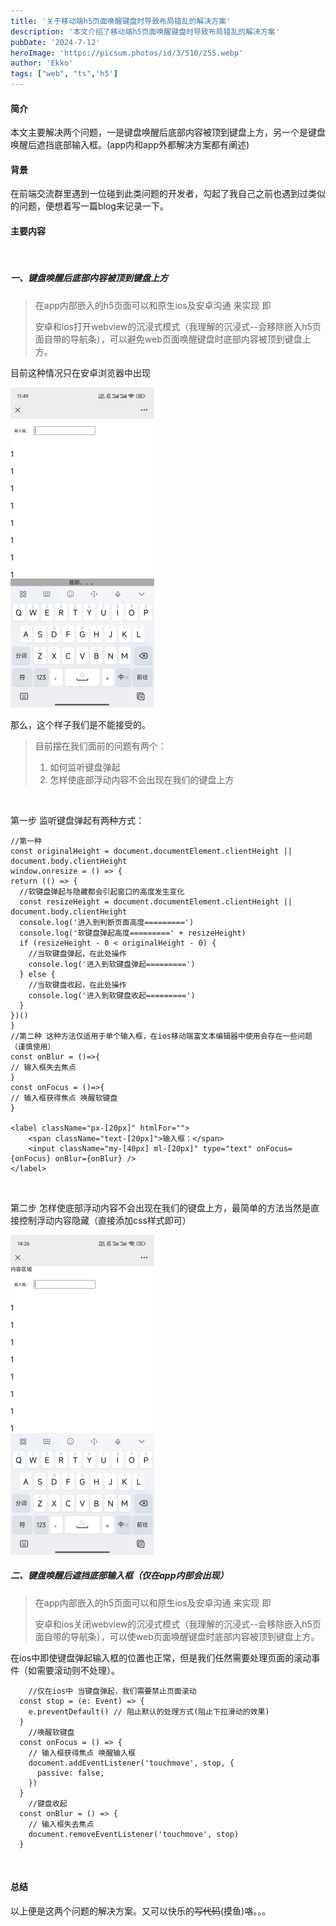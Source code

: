 ```yaml
---
title: '关于移动端h5页面唤醒键盘时导致布局错乱的解决方案'
description: '本文介绍了移动端h5页面唤醒键盘时导致布局错乱的解决方案'
pubDate: '2024-7-12'
heroImage: 'https://picsum.photos/id/3/510/255.webp'
author: 'Ekko'
tags: ["web", "ts",'h5']
---
```


#### 简介

本文主要解决两个问题，一是键盘唤醒后底部内容被顶到键盘上方，另一个是键盘唤醒后遮挡底部输入框。(app内和app外都解决方案都有阐述)

#### 背景

在前端交流群里遇到一位碰到此类问题的开发者，勾起了我自己之前也遇到过类似的问题，便想着写一篇blog来记录一下。

#### 主要内容

<br/>

##### 一、键盘唤醒后底部内容被顶到键盘上方

> 在app内部嵌入的h5页面可以和原生ios及安卓沟通 来实现 即
>
> 安卓和ios打开webview的沉浸式模式（我理解的沉浸式--会移除嵌入h5页面自带的导航条），可以避免web页面唤醒键盘时底部内容被顶到键盘上方。

目前这种情况只在安卓浏览器中出现

<img src="../../../public/img/lQDPJxOQb2T5_3PNBP_NAj-wV6AV9j91hiQGewY9_IyAAA_575_1279.jpg" style="zoom:50%;" />

那么，这个样子我们是不能接受的。

> 目前摆在我们面前的问题有两个：
> 1. 如何监听键盘弹起
> 2. 怎样使底部浮动内容不会出现在我们的键盘上方
<br/>

第一步 监听键盘弹起有两种方式：

```tsx
//第一种
const originalHeight = document.documentElement.clientHeight || document.body.clientHeight
window.onresize = () => {
return (() => {
  //软键盘弹起与隐藏都会引起窗口的高度发生变化
  const resizeHeight = document.documentElement.clientHeight || document.body.clientHeight
  console.log('进入到判断页面高度=========')
  console.log('软键盘弹起高度=========' + resizeHeight)
  if (resizeHeight - 0 < originalHeight - 0) {
    //当软键盘弹起，在此处操作
    console.log('进入到软键盘弹起=========')
  } else {
    //当软键盘收起，在此处操作
    console.log('进入到软键盘收起=========')
  }
})()
}
//第二种 这种方法仅适用于单个输入框，在ios移动端富文本编辑器中使用会存在一些问题（谨慎使用）
const onBlur = ()=>{
// 输入框失去焦点
}
const onFocus = ()=>{
// 输入框获得焦点 唤醒软键盘
}

<label className="px-[20px]" htmlFor="">
    <span className="text-[20px]">输入框：</span>
    <input className="my-[40px] ml-[20px]" type="text" onFocus={onFocus} onBlur={onBlur} />
</label>
```
<br/>

第二步 怎样使底部浮动内容不会出现在我们的键盘上方，最简单的方法当然是直接控制浮动内容隐藏（直接添加css样式即可）

<img src="../../../public/img/lQDPJwaN3ZPPH3PNBP_NAj-wletRsMZZYHcGewY9lqFGAA_575_1279.jpg" style="zoom:50%;" />
<br/>

##### 二、键盘唤醒后遮挡底部输入框（仅在app内部会出现）

> 在app内部嵌入的h5页面可以和原生ios及安卓沟通 来实现 即
>
> 安卓和ios关闭webview的沉浸式模式（我理解的沉浸式--会移除嵌入h5页面自带的导航条），可以使web页面唤醒键盘时底部内容被顶到键盘上方。

在ios中即使键盘弹起输入框的位置也正常，但是我们任然需要处理页面的滚动事件（如需要滚动则不处理）。

```tsx
	//仅在ios中 当键盘弹起，我们需要禁止页面滚动
  const stop = (e: Event) => {
    e.preventDefault() // 阻止默认的处理方式(阻止下拉滑动的效果)
  }
	//唤醒软键盘
  const onFocus = () => {
    // 输入框获得焦点 唤醒输入框
    document.addEventListener('touchmove', stop, {
      passive: false,
    })
  }
	//键盘收起
  const onBlur = () => {
    // 输入框失去焦点
    document.removeEventListener('touchmove', stop)
  }
```
<br/>

#### **总结**
以上便是这两个问题的解决方案。又可以快乐的<s>写代码</s>(摸鱼)咯。。。